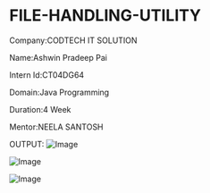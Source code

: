 # FILE-HANDLING-UTILITY
Company:CODTECH IT SOLUTION

Name:Ashwin Pradeep Pai

Intern Id:CT04DG64

Domain:Java Programming

Duration:4 Week

Mentor:NEELA SANTOSH

OUTPUT:
![Image](https://github.com/user-attachments/assets/bedc534f-9433-439c-a662-de0e79bc5c8e)

![Image](https://github.com/user-attachments/assets/eaf29605-cbbc-42a2-a0e4-a23f12077389)

![Image](https://github.com/user-attachments/assets/6a379bf1-c97c-4f47-a266-2c73f68aac52)
